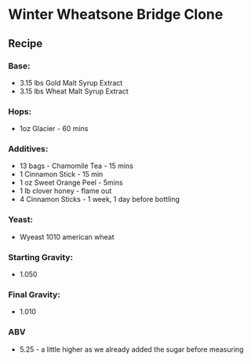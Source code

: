 # Winter Wheatsone Bridge Clone

## Recipe
### Base:
- 3.15 lbs Gold Malt Syrup Extract
-  3.15 lbs Wheat Malt Syrup Extract
### Hops:
- 1oz Glacier - 60 mins
### Additives:
-  13 bags - Chamomile Tea - 15 mins
- 1 Cinnamon Stick - 15 min
- 1 oz Sweet Orange Peel - 5mins
- 1 lb clover honey - flame out
- 4 Cinnamon Sticks - 1 week, 1 day before bottling
### Yeast: 
- Wyeast 1010 american wheat 

### Starting Gravity:
- 1.050

### Final Gravity:
- 1.010

### ABV
- 5.25 - a little higher as we already added the sugar before measuring
